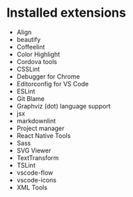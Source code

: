 # Installed extensions

* Align
* beautify
* Coffeelint
* Color Highlight
* Cordova tools
* CSSLint
* Debugger for Chrome
* Editorconfig for VS Code
* ESLint
* Git Blame
* Graphviz (dot) language support
* jsx
* markdownlint
* Project manager
* React Native Tools
* Sass
* SVG Viewer
* TextTransform
* TSLint
* vscode-flow
* vscode-icons
* XML Tools
